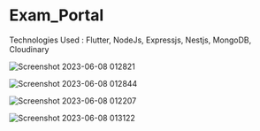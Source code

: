 # Exam_Portal
Technologies Used : Flutter, NodeJs, Expressjs, Nestjs, MongoDB, Cloudinary

![Screenshot 2023-06-08 012821](https://github.com/gaurav6686/Exam_Portal/assets/86306108/5129a7b6-93ea-42ef-b11d-38ac5747a2b3)

![Screenshot 2023-06-08 012844](https://github.com/gaurav6686/Exam_Portal/assets/86306108/a0e2aa35-94b8-4238-85fe-149d36810a2e)

![Screenshot 2023-06-08 012207](https://github.com/gaurav6686/Exam_Portal/assets/86306108/43a22066-207c-486a-b5cb-cf885b2e66d7)

![Screenshot 2023-06-08 013122](https://github.com/gaurav6686/Exam_Portal/assets/86306108/6e336491-9bd8-4b29-af48-b990e81658ba)
